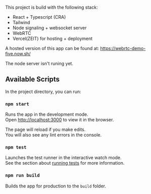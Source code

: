This project is build with the following stack:

* React + Typescript (CRA)
* Tailwind
* Node signaling + websocket server
* WebRTC
* Vercel(ZEIT) for hosting + deployment

A hosted version of this app can be found at: https://webrtc-demo-five.now.sh/

The node server isn't runing yet.

## Available Scripts

In the project directory, you can run:

### `npm start`

Runs the app in the development mode.<br />
Open [http://localhost:3000](http://localhost:3000) to view it in the browser.

The page will reload if you make edits.<br />
You will also see any lint errors in the console.

### `npm test`

Launches the test runner in the interactive watch mode.<br />
See the section about [running tests](https://facebook.github.io/create-react-app/docs/running-tests) for more information.

### `npm run build`

Builds the app for production to the `build` folder.<br />